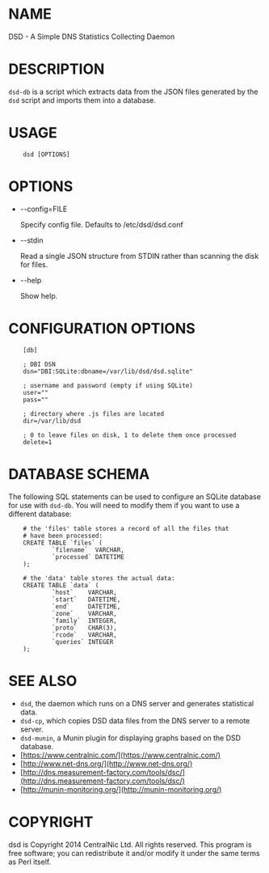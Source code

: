 # NAME

DSD - A Simple DNS Statistics Collecting Daemon

# DESCRIPTION

`dsd-db` is a script which extracts data from the JSON files generated by the
`dsd` script and imports them into a database.

# USAGE

        dsd [OPTIONS]

# OPTIONS

- --config=FILE

    Specify config file. Defaults to /etc/dsd/dsd.conf

- --stdin

    Read a single JSON structure from STDIN rather than scanning the disk for files.

- --help

    Show help.

# CONFIGURATION OPTIONS

        [db]

        ; DBI DSN
        dsn="DBI:SQLite:dbname=/var/lib/dsd/dsd.sqlite"

        ; username and password (empty if using SQLite)
        user=""
        pass=""

        ; directory where .js files are located
        dir=/var/lib/dsd

        ; 0 to leave files on disk, 1 to delete them once processed
        delete=1

# DATABASE SCHEMA

The following SQL statements can be used to configure an SQLite database for
use with `dsd-db`. You will need to modify them if you want to use a different
database:

        # the 'files' table stores a record of all the files that
        # have been processed:
        CREATE TABLE `files` (
                `filename`  VARCHAR,
                `processed` DATETIME
        );

        # the 'data' table stores the actual data:
        CREATE TABLE `data` (
                `host`    VARCHAR,
                `start`   DATETIME,
                `end`     DATETIME,
                `zone`    VARCHAR,
                `family`  INTEGER,
                `proto`   CHAR(3),
                `rcode`   VARCHAR,
                `queries` INTEGER
        );

# SEE ALSO

- `dsd`, the daemon which runs on a DNS server and generates statistical data.
- `dsd-cp`, which copies DSD data files from the DNS server to a remote server.
- `dsd-munin`, a Munin plugin for displaying graphs based on the DSD database.
- [https://www.centralnic.com/](https://www.centralnic.com/)
- [http://www.net-dns.org/](http://www.net-dns.org/)
- [http://dns.measurement-factory.com/tools/dsc/](http://dns.measurement-factory.com/tools/dsc/)
- [http://munin-monitoring.org/](http://munin-monitoring.org/)

# COPYRIGHT

dsd is Copyright 2014 CentralNic Ltd. All rights reserved. This program is free
software; you can redistribute it and/or modify it under the same terms as Perl
itself.
